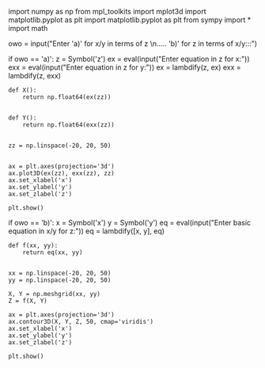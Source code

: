 import numpy as np
from mpl_toolkits import mplot3d
import matplotlib.pyplot as plt
import matplotlib.pyplot as plt
from sympy import *
import math


owo = input("Enter 'a)' for x/y in terms of z \n..... 'b)' for z in terms of x/y:::")

if owo == 'a)':
    z = Symbol('z')
    ex = eval(input("Enter equation in z for x:"))
    exx = eval(input("Enter equation in z for y:"))
    ex = lambdify(z, ex)
    exx = lambdify(z, exx)


    def X():
        return np.float64(ex(zz))


    def Y():
        return np.float64(exx(zz))


    zz = np.linspace(-20, 20, 50)


    ax = plt.axes(projection='3d')
    ax.plot3D(ex(zz), exx(zz), zz)
    ax.set_xlabel('x')
    ax.set_ylabel('y')
    ax.set_zlabel('z')

    plt.show()

if owo == 'b)':
    x = Symbol('x')
    y = Symbol('y')
    eq = eval(input("Enter basic equation in x/y for z:"))
    eq = lambdify([x, y], eq)


    def f(xx, yy):
        return eq(xx, yy)


    xx = np.linspace(-20, 20, 50)
    yy = np.linspace(-20, 20, 50)

    X, Y = np.meshgrid(xx, yy)
    Z = f(X, Y)

    ax = plt.axes(projection='3d')
    ax.contour3D(X, Y, Z, 50, cmap='viridis')
    ax.set_xlabel('x')
    ax.set_ylabel('y')
    ax.set_zlabel('z')

    plt.show()

